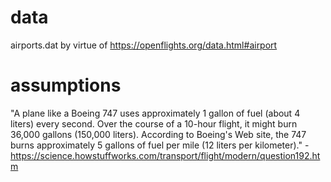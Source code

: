 # data
airports.dat by virtue of https://openflights.org/data.html#airport

# assumptions
"A plane like a Boeing 747 uses approximately 1 gallon of fuel (about 4 liters) every second. Over the course of a 10-hour flight, it might burn 36,000 gallons (150,000 liters). According to Boeing's Web site, the 747 burns approximately 5 gallons of fuel per mile (12 liters per kilometer)." - https://science.howstuffworks.com/transport/flight/modern/question192.htm 
